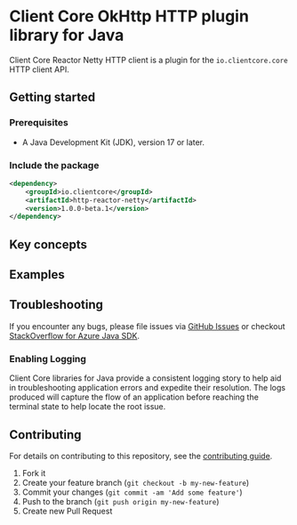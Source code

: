 # Client Core OkHttp HTTP plugin library for Java

Client Core Reactor Netty HTTP client is a plugin for the `io.clientcore.core` HTTP client API.

## Getting started

### Prerequisites

- A Java Development Kit (JDK), version 17 or later.

### Include the package

[//]: # ({x-version-update-start;io.clientcore:http-okhttp3;current})
```xml
<dependency>
    <groupId>io.clientcore</groupId>
    <artifactId>http-reactor-netty</artifactId>
    <version>1.0.0-beta.1</version>
</dependency>
```
[//]: # ({x-version-update-end})

## Key concepts

## Examples


## Troubleshooting

If you encounter any bugs, please file issues via [GitHub Issues](https://github.com/Azure/azure-sdk-for-java/issues/new/choose)
or checkout [StackOverflow for Azure Java SDK](https://stackoverflow.com/questions/tagged/azure-java-sdk).

### Enabling Logging

Client Core libraries for Java provide a consistent logging story to help aid in troubleshooting application errors and
expedite their resolution. The logs produced will capture the flow of an application before reaching the terminal state
to help locate the root issue.

## Contributing

For details on contributing to this repository, see the [contributing guide](https://github.com/Azure/azure-sdk-for-java/blob/main/CONTRIBUTING.md).

1. Fork it
1. Create your feature branch (`git checkout -b my-new-feature`)
1. Commit your changes (`git commit -am 'Add some feature'`)
1. Push to the branch (`git push origin my-new-feature`)
1. Create new Pull Request
